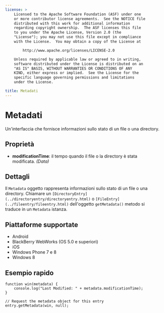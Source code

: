 ```yaml
---
license: >
    Licensed to the Apache Software Foundation (ASF) under one
    or more contributor license agreements.  See the NOTICE file
    distributed with this work for additional information
    regarding copyright ownership.  The ASF licenses this file
    to you under the Apache License, Version 2.0 (the
    "License"); you may not use this file except in compliance
    with the License.  You may obtain a copy of the License at

        http://www.apache.org/licenses/LICENSE-2.0

    Unless required by applicable law or agreed to in writing,
    software distributed under the License is distributed on an
    "AS IS" BASIS, WITHOUT WARRANTIES OR CONDITIONS OF ANY
    KIND, either express or implied.  See the License for the
    specific language governing permissions and limitations
    under the License.

title: Metadati
---
```


# Metadati

Un'interfaccia che fornisce informazioni sullo stato di un file o una directory.

## Proprietà

*   **modificationTime**: il tempo quando il file o la directory è stata modificata. *(Data)*

## Dettagli

Il `Metadata` oggetto rappresenta informazioni sullo stato di un file o una directory. Chiamare un `[DirectoryEntry](../directoryentry/directoryentry.html)` o `[FileEntry](../fileentry/fileentry.html)` dell'oggetto `getMetadata()` metodo si traduce in un `Metadata` istanza.

## Piattaforme supportate

*   Android
*   BlackBerry WebWorks (OS 5.0 e superiori)
*   iOS
*   Windows Phone 7 e 8
*   Windows 8

## Esempio rapido

    function win(metadata) {
        console.log("Last Modified: " + metadata.modificationTime);
    }
    
    // Request the metadata object for this entry
    entry.getMetadata(win, null);